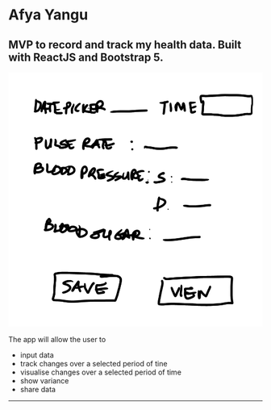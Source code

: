 # Afya Yangu

## MVP to record and track my health data. Built with ReactJS and Bootstrap 5.

![Wireframe](/src/images/app_wireframe.png) 

The app will allow the user to 
* input data
* track changes over a selected period of tine
* visualise changes over a selected period of time
* show variance
* share data
-------